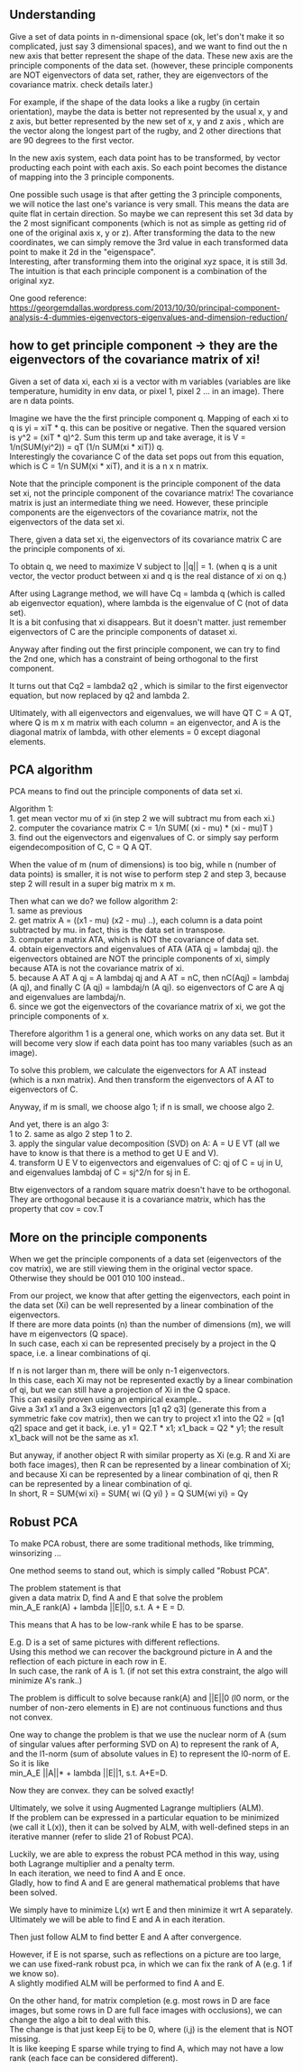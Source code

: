 Understanding
---------------------

Give a set of data points in n-dimensional space 
(ok, let's don't make it so complicated, just say 3 dimensional spaces),
and we want to find out the n new axis that better represent the shape of the data.
These new axis are the principle components of the data set.
(however, these principle components are NOT eigenvectors of data set, 
rather, they are eigenvectors of the covariance matrix. check details later.)

For example, if the shape of the data looks a like a rugby (in certain orientation), 
maybe the data is better not represented by
the usual x, y and z axis, but better represented by the new set of x, y and z axis , 
which are the vector along the longest part of the rugby,
and 2 other directions that are 90 degrees to the first vector.

In the new axis system, each data point has to be transformed, 
by vector producting each point with each axis.
So each point becomes the distance of mapping into the 3 principle components.

One possible such usage is that after getting the 3 principle components, 
we will notice the last one's variance is very small.
This means the data are quite flat in certain direction. 
So maybe we can represent this set 3d data by the 2 most significant components 
(which is not as simple as getting rid of one of the original axis x, y or z).
After transforming the data to the new coordinates, 
we can simply remove the 3rd value in each transformed data point to make it 2d in the "eigenspace".  
Interesting, after transforming them into the original xyz space, it is still 3d.
The intuition is that each principle component is a combination of the original xyz.

One good reference: https://georgemdallas.wordpress.com/2013/10/30/principal-component-analysis-4-dummies-eigenvectors-eigenvalues-and-dimension-reduction/


how to get principle component -> they are the eigenvectors of the covariance matrix of xi!
----------------------------

Given a set of data xi, each xi is a vector with m variables 
(variables are like temperature, humidity in env data, or pixel 1, pixel 2 ... in an image).
There are n data points.

Imagine we have the the first principle component q. 
Mapping of each xi to q is yi = xiT * q. this can be positive or negative.
Then the squared version is y^2 = (xiT * q)^2. 
Sum this term up and take average, it is V = 1/n(SUM(yi^2)) = qT (1/n SUM(xi * xiT)) q.  
Interestingly the covariance C of the data set pops out from this equation, which is C = 1/n SUM(xi * xiT),
and it is a n x n matrix.

Note that the principle component is the principle component of the data set xi, 
not the principle component of the covariance matrix!
The covariance matrix is just an intermediate thing we need.
However, these principle components are the eigenvectors of the covariance matrix,
not the eigenvectors of the data set xi.

There, given a data set xi, the eigenvectors of its covariance matrix C are 
the principle components of xi.

To obtain q, we need to maximize V subject to ||q|| = 1.
(when q is a unit vector, the vector product between xi and q is the real distance of xi on q.)  

After using Lagrange method, we will have Cq = lambda q (which is called ab eigenvector equation), 
where lambda is the eigenvalue of C (not of data set).  
It is a bit confusing that xi disappears.
But it doesn't matter. just remember eigenvectors of C are the principle components of dataset xi.

Anyway after finding out the first principle component, we can try to find the 2nd one, 
which has a constraint of being orthogonal to the first component.

It turns out that Cq2 = lambda2 q2 ,
which is similar to the first eigenvector equation, but now replaced by q2 and lambda 2.

Ultimately, with all eigenvectors and eigenvalues, we will have QT C = A QT,
where Q is m x m matrix with each column = an eigenvector,
and A is the diagonal matrix of lambda, with other elements = 0 except diagonal elements.


PCA algorithm
---------------------

PCA means to find out the principle components of data set xi.

Algorithm 1:  
	1. get mean vector mu of xi (in step 2 we will subtract mu from each xi.)  
	2. computer the covariance matrix C = 1/n SUM( (xi - mu) * (xi - mu)T )  
	3. find out the eigenvectors and eigenvalues of C. or simply say perform eigendecomposition of C, C = Q A QT.

When the value of m (num of dimensions) is too big, while n (number of data points) is smaller,
it is not wise to perform step 2 and step 3,
because step 2 will result in a super big matrix m x m.  

Then what can we do? we follow algorithm 2:  
	1. same as previous  
	2. get matrix A = ((x1 - mu) (x2 - mu) ..), each column is a data point subtracted by mu. in fact, this is the data set in transpose.  
	3. computer a matrix ATA, which is NOT the covariance of data set.  
	4. obtain eigenvectors and eigenvalues of ATA (ATA qj = lambdaj qj). the eigenvectors obtained are NOT the principle components of xi, simply because ATA is not the covariance matrix of xi.  
	5. because A AT A qj = A lambdaj qj and A AT = nC, then nC(Aqj) = lambdaj (A qj), and finally C (A qj) = lambdaj/n (A qj). so eigenvectors of C are A qj and eigenvalues are lambdaj/n.  
	6. since we got the eigenvectors of the covariance matrix of xi, we got the principle components of x.

Therefore algorithm 1 is a general one, which works on any data set.
But it will become very slow if each data point has too many variables (such as an image).

To solve this problem, we calculate the eigenvectors for A AT instead (which is a nxn matrix).
And then transform the eigenvectors of A AT to eigenvectors of C.

Anyway, if m is small, we choose algo 1; if n is small, we choose algo 2.

And yet, there is an algo 3:  
	1 to 2. same as algo 2 step 1 to 2.  
	3. apply the singular value decomposition (SVD) on A: A = U E VT (all we have to know is that there is a method to get U E and V).  
	4. transform U E V to eigenvectors and eigenvalues of C: qj of C = uj in U, and eigenvalues lambdaj of C = sj^2/n for sj in E.


Btw eigenvectors of a random square matrix doesn't have to be orthogonal.  
They are orthogonal because it is a covariance matrix, which has the property that cov = cov.T 


More on the principle components
-------------------------

When we get the principle components of a data set (eigenvectors of the cov matrix), we are still viewing them in the original vector space.  
Otherwise they should be 001 010 100 instead..  

From our project, we know that after getting the eigenvectors, 
each point in the data set (Xi) can be well represented by a linear combination of the eigenvectors.  
If there are more data points (n) than the number of dimensions (m), 
we will have m eigenvectors (Q space).  
In such case, each xi can be represented precisely by a project in the Q space,
i.e. a linear combinations of qi.  

If n is not larger than m, there will be only n-1 eigenvectors.  
In this case, each Xi may not be represented exactly by a linear combination of qi,
but we can still have a projection of Xi in the Q space.  
This can easily proven using an empirical example..  
Give a 3x1 x1 and a 3x3 eigenvectors [q1 q2 q3] (generate this from a symmetric fake cov matrix), 
then we can try to project x1 into the Q2 = [q1 q2] space and get it back,
i.e. y1 = Q2.T * x1; x1_back = Q2 * y1; 
the result x1_back will not be the same as x1.

But anyway, if another object R with similar property as Xi (e.g. R and Xi are both face images),
then R can be represented by a linear combination of Xi;
and because Xi can be represented by a linear combination of qi, 
then R can be represented by a linear combination of qi.   
In short, R = SUM{wi xi} = SUM{ wi (Q yi) } = Q SUM{wi yi} = Qy


Robust PCA
--------------------

To make PCA robust, there are some traditional methods, like trimming, winsorizing ...

One method seems to stand out, which is simply called "Robust PCA".

The problem statement is that  
given a data matrix D, find A and E that solve the problem  
min_A_E rank(A) + lambda ||E||0, s.t. A + E = D.

This means that A has to be low-rank while E has to be sparse.

E.g. D is a set of same pictures with different reflections.  
Using this method we can recover the background picture in A and the reflection of each picture in each row in E.  
In such case, the rank of A is 1. (if not set this extra constraint, the algo will minimize A's rank..)

The problem is difficult to solve because rank(A) and ||E||0 (l0 norm, or the number of non-zero elements in E) are not continuous functions and thus not convex.

One way to change the problem is that we use the nuclear norm of A (sum of singular values after performing SVD on A) to represent the rank of A, 
and the l1-norm (sum of absolute values in E) to represent the l0-norm of E.  
So it is like  
min_A_E ||A||* + lambda ||E||1, s.t. A+E=D.

Now they are convex. they can be solved exactly!

Ultimately, we solve it using Augmented Lagrange multipliers (ALM).  
If the problem can be expressed in a particular equation to be minimized (we call it L(x)), then it can be solved by ALM,
with well-defined steps in an iterative manner (refer to slide 21 of Robust PCA).

Luckily, we are able to express the robust PCA method in this way, using both Lagrange multiplier and a penalty term.  
In each iteration, we need to find A and E once.  
Gladly, how to find A and E are general mathematical problems that have been solved.

We simply have to minimize L(x) wrt E and then minimize it wrt A separately.  
Ultimately we will be able to find E and A in each iteration.

Then just follow ALM to find better E and A after convergence.


However, if E is not sparse, such as reflections on a picture are too large,
we can use fixed-rank robust pca, in which we can fix the rank of A (e.g. 1 if we know so).  
A slightly modified ALM will be performed to find A and E.

On the other hand, for matrix completion (e.g. most rows in D are face images, but some rows in D are full face images with occlusions), 
we can change the algo a bit to deal with this.  
The change is that just keep Eij to be 0, where (i,j) is the element that is NOT missing.  
It is like keeping E sparse while trying to find A, which may not have a low rank (each face can be considered different).
